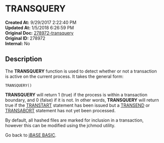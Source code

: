 # TRANSQUERY

**Created At:** 9/29/2017 2:22:40 PM  
**Updated At:** 1/5/2018 6:26:59 PM  
**Original Doc:** [278972-transquery](https://docs.jbase.com/36868-jbase-basic/278972-transquery)  
**Original ID:** 278972  
**Internal:** No  

## Description

The **TRANSQUERY** function is used to detect whether or not a transaction is active on the current process. It takes the general form:

```
TRANSQUERY()
```

**TRANSQUERY** will return 1 (true) if the process is within a transaction boundary, and 0 (false) if it is not. In other words, **TRANSQUERY** will return true if the [TRANSTART](./../transtart) statement has been issued but a [TRANSEND](./../transend) or [TRANSABORT](./../transabort) statement has not yet been processed.

By default, all hashed files are marked for inclusion in a transaction, however this can be modified using the jchmod utility.

Go back to [jBASE BASIC](./../jbase-basic-programmers-reference-guide).
